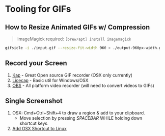 # Tooling for GIFs

## How to Resize Animated GIFs w/ Compression

> ImageMagick required: `[brew/apt] install imagemagick`

```sh
gifsicle -i ./input.gif --resize-fit-width 960 > ./output-960px-width.gif
```

## Record your Screen

1. [Kap](https://getkap.co/) - Great Open source GIF recorder (OSX only currently)
1. [Licecap](https://www.cockos.com/licecap/) - Basic util for Windows/OSX
1. [OBS](https://obsproject.com/download) - All platform video recorder (will need to convert videos to GIFs)

## Single Screenshot

1. OSX: Cmd+Ctrl+Shift+4 to draw a region & add to your clipboard.
    * Move selection by pressing *SPACEBAR* WHILE holding down shortcut keys.
1. [Add OSX Shortcut to Linux](https://gist.github.com/justsml/74dc77c6278617e093d6)

